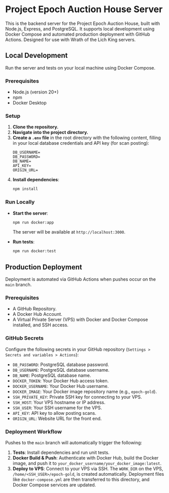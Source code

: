 # Project Epoch Auction House Server

This is the backend server for the Project Epoch Auction House, built with Node.js, Express, and PostgreSQL. It supports local development using Docker Compose and automated production deployment with GitHub Actions. Designed for use with Wrath of the Lich King servers.

## Local Development

Run the server and tests on your local machine using Docker Compose.

### Prerequisites

- Node.js (version 20+)
- npm
- Docker Desktop

### Setup

1.  **Clone the repository.**
2.  **Navigate into the project directory.**
3.  **Create a `.env` file** in the root directory with the following content, filling in your local database credentials and API key (for scan posting):
    ```dotenv
    DB_USERNAME=
    DB_PASSWORD=
    DB_NAME=
    API_KEY=
    ORIGIN_URL=
    ```
4.  **Install dependencies**:
    ```bash
    npm install
    ```

### Run Locally

- **Start the server**:

  ```bash
  npm run docker:app
  ```

  The server will be available at `http://localhost:3000`.

- **Run tests**:

  ```bash
  npm run docker:test
  ```

## Production Deployment

Deployment is automated via GitHub Actions when pushes occur on the `main` branch.

### Prerequisites

- A GitHub Repository.
- A Docker Hub Account.
- A Virtual Private Server (VPS) with Docker and Docker Compose installed, and SSH access.

### GitHub Secrets

Configure the following secrets in your GitHub repository (`Settings > Secrets and variables > Actions`):

- `DB_PASSWORD`: PostgreSQL database password.
- `DB_USERNAME`: PostgreSQL database username.
- `DB_NAME`: PostgreSQL database name.
- `DOCKER_TOKEN`: Your Docker Hub access token.
- `DOCKER_USERNAME`: Your Docker Hub username.
- `DOCKER_IMAGE`: Your Docker image repository name (e.g., `epoch-gold`).
- `SSH_PRIVATE_KEY`: Private SSH key for connecting to your VPS.
- `SSH_HOST`: Your VPS hostname or IP address.
- `SSH_USER`: Your SSH username for the VPS.
- `API_KEY`: API key to allow posting scans.
- `ORIGIN_URL`: Website URL for the front end.

### Deployment Workflow

Pushes to the `main` branch will automatically trigger the following:

1.  **Tests**: Install dependencies and run unit tests.
2.  **Docker Build & Push**: Authenticate with Docker Hub, build the Docker image, and push it to `your_docker_username/your_docker_image:latest`.
3.  **Deploy to VPS**: Connect to your VPS via SSH. The `WORK_DIR` on the VPS, `/home/<SSH_USER>/epoch-gold`, is created automatically. Deployment files like `docker-compose.yml` are then transferred to this directory, and Docker Compose services are updated.
